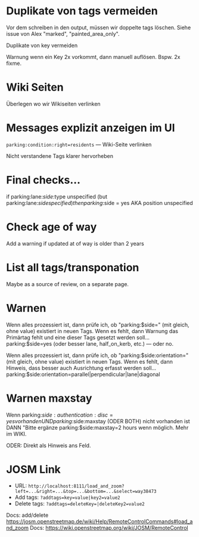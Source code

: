 # Duplikate von tags vermeiden

Vor dem schreiben in den output, müssen wir doppelte tags löschen.
Siehe issue von Alex "marked", "painted_area_only".

Duplikate von key vermeiden

Warnung wenn ein Key 2x vorkommt, dann manuell auflösen.
Bspw. 2x fixme.

# Wiki Seiten

Überlegen wo wir Wikiseiten verlinken

# Messages explizit anzeigen im UI

`parking:condition:right=residents` — Wiki-Seite verlinken

Nicht verstandene Tags klarer hervorheben

# Final checks…

if parking:lane:$side:$type unspecified
(but parking:lane:$side specified)
then parking:$side = yes
AKA position unspecified

# Check age of way

Add a warning if updated at of way is older than 2 years

# List all tags/transponation

Maybe as a source of review, on a separate page.

# Warnen

Wenn alles prozessiert ist, dann prüfe ich, ob "parking:$side=" (mit gleich, ohne value) existiert in neuen Tags.
Wenn es fehlt, dann Warnung das Primärtag fehlt und eine dieser Tags gesetzt werden soll…
parking:$side=yes (oder besser lane, half_on_kerb, etc.) — oder no.

Wenn alles prozessiert ist, dann prüfe ich, ob "parking:$side:orientation=" (mit gleich, ohne value) existiert in neuen Tags.
Wenn es fehlt, dann Hinweis, dass besser auch Ausrichtung erfasst werden soll…
parking:$side:orientation=parallel|perpendicular|lane|diagonal

# Warnen maxstay

Wenn parking:$side:authentication:disc=yes vorhanden
UND parking:$side:maxstay (ODER BOTH) nicht vorhanden ist
DANN "Bitte ergänze parking:$side:maxstay=2 hours wenn möglich. Mehr im WIKI.

ODER: Direkt als Hinweis ans Feld.

# JOSM Link

- URL: `http://localhost:8111/load_and_zoom?left=...&right=...&top=...&bottom=...&select=way38473`
- Add tags: `?addtags=key=value|key2=value2`
- Delete tags: `?addtags=deleteKey=|deleteKey2=value2`

Docs: add/delete https://josm.openstreetmap.de/wiki/Help/RemoteControlCommands#load_and_zoom
Docs: https://wiki.openstreetmap.org/wiki/JOSM/RemoteControl
